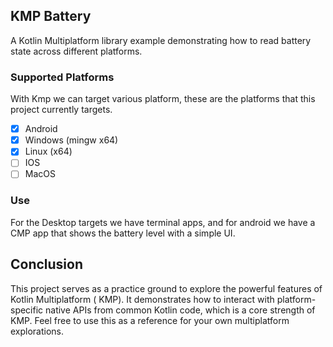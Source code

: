 ## KMP Battery

A Kotlin Multiplatform library example demonstrating how to read battery state across different
platforms.

### Supported Platforms

With Kmp we can target various platform, these are the platforms that this project currently
targets.

- [x] Android
- [x] Windows (mingw x64)
- [x] Linux (x64)
- [ ] IOS
- [ ] MacOS

### Use

For the Desktop targets we have terminal apps, and for android we have a CMP app that shows the
battery level with a simple UI.

## Conclusion

This project serves as a practice ground to explore the powerful features of Kotlin Multiplatform (
KMP). It demonstrates how to interact with platform-specific native APIs from common Kotlin code,
which is a core strength of KMP. Feel free to use this as a reference for your own multiplatform
explorations.
